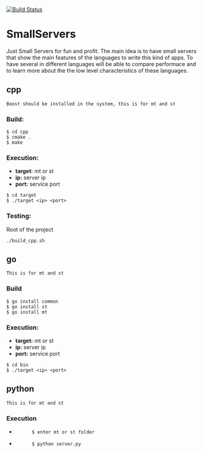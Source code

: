 
[![Build Status](https://travis-ci.org/lalanne/SmallServers.svg?branch=develop)](https://travis-ci.org/lalanne/SmallServers)

# SmallServers
Just Small Servers for fun  and profit. 
The main idea is to have small servers that show the main features of the languages to write this kind 
of apps. To have several in different languages will be able to compare performace and to learn more about 
the the low level characteristics of these languages.

## cpp
    Boost should be installed in the system, this is for mt and st
### Build:
```
$ cd cpp
$ cmake .
$ make
```

### Execution:
 - **target:** mt or st
 - **ip:** server ip
 - **port:** service port
```
$ cd target
$ ./target <ip> <port>
```

### Testing:
Root of the project
```
./build_cpp.sh
```

## go
    This is for mt and st
### Build
```
$ go install common
$ go install st
$ go install mt
```

### Execution:
 - **target:** mt or st
 - **ip:** server ip
 - **port:** service port

```
$ cd bin
$ ./target <ip> <port>
```

## python
    This is for mt and st
###     Execution
*           $ enter mt or st folder
*           $ python server.py
